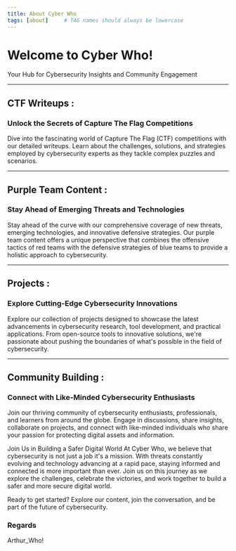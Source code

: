 ```yaml
---
title: About Cyber Who
tags: [about]     # TAG names should always be lowercase
---
```

# Welcome to Cyber Who!
Your Hub for Cybersecurity Insights and Community Engagement

---
## CTF Writeups :
### Unlock the Secrets of Capture The Flag Competitions
                                                         
Dive into the fascinating world of Capture The Flag (CTF) competitions with our detailed writeups. Learn about the challenges, solutions, and strategies employed by cybersecurity experts as they tackle complex puzzles and scenarios.

---

## Purple Team Content :

### Stay Ahead of Emerging Threats and Technologies

Stay ahead of the curve with our comprehensive coverage of new threats, emerging technologies, and innovative defensive strategies. Our purple team content offers a unique perspective that combines the offensive tactics of red teams with the defensive strategies of blue teams to provide a holistic approach to cybersecurity.

---
## Projects :

### Explore Cutting-Edge Cybersecurity Innovations

Explore our collection of projects designed to showcase the latest advancements in cybersecurity research, tool development, and practical applications. From open-source tools to innovative solutions, we're passionate about pushing the boundaries of what's possible in the field of cybersecurity.

---
## Community Building :

### Connect with Like-Minded Cybersecurity Enthusiasts

Join our thriving community of cybersecurity enthusiasts, professionals, and learners from around the globe. Engage in discussions, share insights, collaborate on projects, and connect with like-minded individuals who share your passion for protecting digital assets and information.

Join Us in Building a Safer Digital World
At Cyber Who, we believe that cybersecurity is not just a job it's a mission. With threats constantly evolving and technology advancing at a rapid pace, staying informed and connected is more important than ever. Join us on this journey as we explore the challenges, celebrate the victories, and work together to build a safer and more secure digital world.

Ready to get started? Explore our content, join the conversation, and be part of the future of cybersecurity.

### Regards
Arthur_Who!